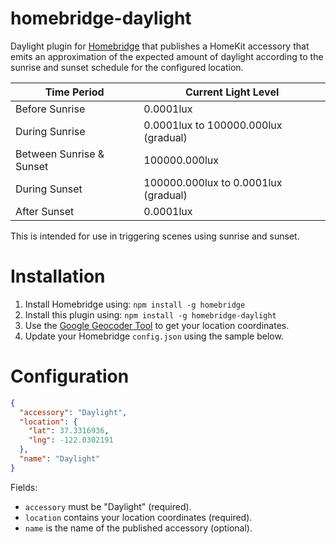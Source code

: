 # homebridge-daylight

Daylight plugin for [Homebridge](https://github.com/nfarina/homebridge) that publishes a HomeKit accessory that emits an approximation of the expected amount of daylight according to the sunrise and sunset schedule for the configured location.

| Time Period              | Current Light Level                                                      |
| ------------------------ | ------------------------------------------------------------------------ |
| Before Sunrise           | 0.0001lux                                                                |
| During Sunrise           | 0.0001lux to 100000.000lux (gradual)                                     |
| Between Sunrise & Sunset | 100000.000lux                                                            |
| During Sunset            | 100000.000lux to 0.0001lux (gradual)                                     |
| After Sunset             | 0.0001lux                                                                |

This is intended for use in triggering scenes using sunrise and sunset.

# Installation

1. Install Homebridge using: `npm install -g homebridge`
2. Install this plugin using: `npm install -g homebridge-daylight`
3. Use the [Google Geocoder Tool](https://google-developers.appspot.com/maps/documentation/utils/geocoder/) to get your location coordinates.
4. Update your Homebridge `config.json` using the sample below.

# Configuration

```json
{
  "accessory": "Daylight",
  "location": {
    "lat": 37.3316936,
    "lng": -122.0302191
  },
  "name": "Daylight"
}
```

Fields:

* `accessory` must be "Daylight" (required).
* `location` contains your location coordinates (required).
* `name` is the name of the published accessory (optional).
